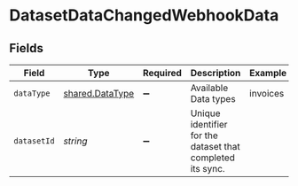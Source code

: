 # DatasetDataChangedWebhookData


## Fields

| Field                                                      | Type                                                       | Required                                                   | Description                                                | Example                                                    |
| ---------------------------------------------------------- | ---------------------------------------------------------- | ---------------------------------------------------------- | ---------------------------------------------------------- | ---------------------------------------------------------- |
| `dataType`                                                 | [shared.DataType](../../../sdk/models/shared/datatype.md)  | :heavy_minus_sign:                                         | Available Data types                                       | invoices                                                   |
| `datasetId`                                                | *string*                                                   | :heavy_minus_sign:                                         | Unique identifier for the dataset that completed its sync. |                                                            |